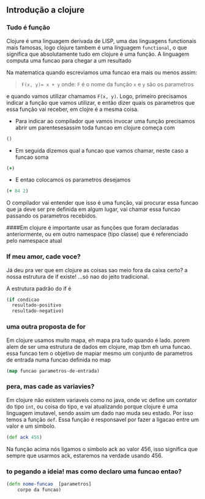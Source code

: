 ## Introdução a clojure

### Tudo é função

Clojure é uma linguagem derivada de LISP, uma das linguagens functionais mais famosas, logo clojure tambem é uma linguagem ``functional``, o que significa que absolutamente tudo em clojure é uma função. A linguagem computa uma funcao para chegar a um resultado

Na matematica quando escreviamos uma funcao era mais ou menos assim:

>`F(x, y)= x + y`
onde:
`F` é o nome da função
`x` e `y` são os parametros

e quando vamos utilizar chamamos `F(x, y)`. Logo, primeiro precisamos indicar a função que vamos utilizar, e então dizer quais os parametros que essa função vai receber, em clojre é a mesma coisa.

- Para indicar ao compilador que vamos invocar uma função precisamos abrir um parentesesassim toda funcao em clojure começa com
```clojure
()
```
- Em seguida dizemos qual a funcao que vamos chamar, neste caso a funcao soma
```clojure
(+)
```
- E entao colocamos os parametros desejamos
```clojure
(+ 84 2)
```

O compilador vai entender que isso é uma função, vai procurar essa funcao que ja deve ser pre definida em algum lugar, vai chamar essa funcao passando os parametros recebidos.

####Em clojure é importante usar as funções que foram declaradas anteriormente, ou em outro namespace (tipo classe) que é referenciado pelo namespace atual


### If meu amor, cade voce?

Já deu pra ver que em clojure as coisas sao meio fora da caixa certo? a nossa estrutura de if existe! ...só nao do jeito tradicional.

A estrutura padrão do if é
```clojure
(if condicao
  resultado-positivo
  resultado-negativo)
```

### uma outra proposta de for

Em clojure usamos muito mapa, eh mapa pra tudo quando é lado.
porem alem de ser uma estrutura de dados em clojure, map tbm eh uma funcao. essa funcao tem o objetivo de mapiar mesmo um conjunto de parametros de entrada numa funcao definida no map

```clojure
(map funcao parametros-de-entrada)
```

### pera, mas cade as variavies?

Em clojure não existem variaveis como no java, onde vc define um contator do tipo `int`, ou coisa do tipo, e vai atualizando porque clojure é uma linguagem imutavel, sendo assim um dado nao muda seu estado.
Por isso temos a função `def`. Essa função é responsavel por fazer a ligacao entre um valor e um simbolo.

```clojure 
(def ack 456)
```
Na função acima nós ligamos o simbolo ack ao valor 456, isso significa que sempre que usarmos ack, estaremos na verdade usando 456.


### to pegando a ideia! mas como declaro uma funcao entao?

```clojure 
(defn nome-funcao  [parametros]
    corpo da funcao)
```
